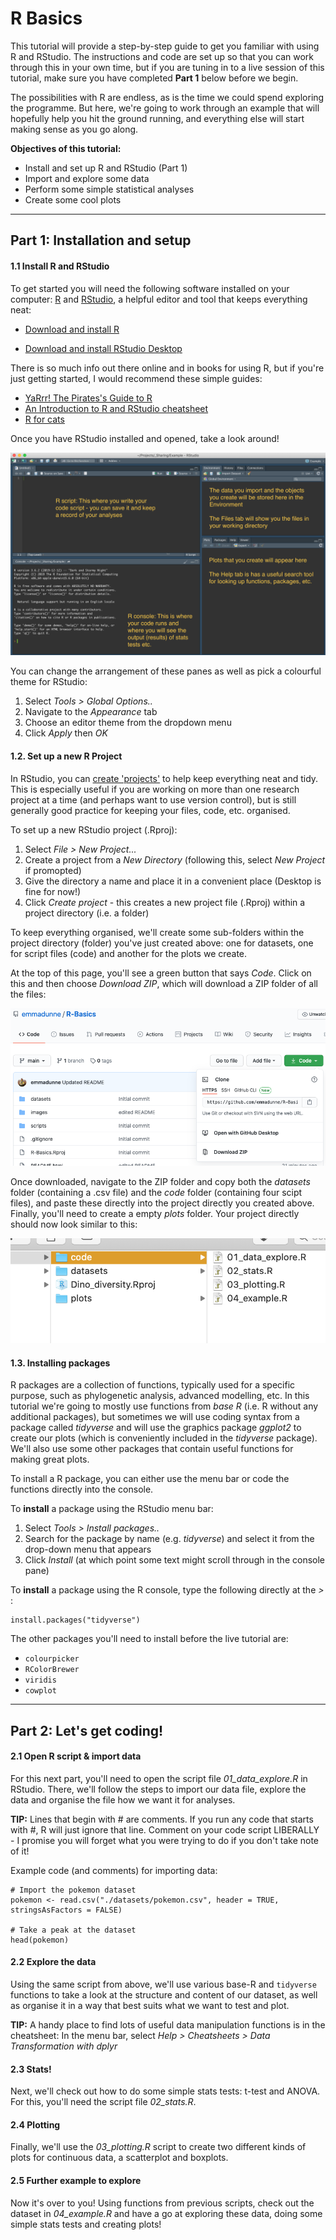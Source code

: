 # R Basics


This tutorial will provide a step-by-step guide to get you familiar with using R and RStudio. The instructions and code are set up so that you can work through this in your own time, but if you are tuning in to a live session of this tutorial, make sure you have completed **Part 1** below before we begin.

The possibilities with R are endless, as is the time we could spend exploring the programme. But here, we're going to work through an example that will hopefully help you hit the ground running, and everything else will start making sense as you go along.


**Objectives of this tutorial:**

* Install and set up R and RStudio (Part 1)
* Import and explore some data
* Perform some simple statistical analyses
* Create some cool plots


*** 

## Part 1: Installation and setup



#### 1.1 Install R and RStudio


To get started you will need the following software installed on your computer: [R](https://www.r-project.org) and [RStudio](https://www.rstudio.com), a helpful editor and tool that keeps everything neat:

* [Download and install R](https://cloud.r-project.org)

* [Download and install RStudio Desktop](https://www.rstudio.com/products/RStudio/#Desktop)

There is so much info out there online and in books for using R, but if you're just getting started, I would recommend these simple guides:

* [YaRrr! The Pirates's Guide to R](https://bookdown.org/ndphillips/YaRrr/where-did-this-book-come-from.html)
* [An Introduction to R and RStudio cheatsheet](http://sirselim.github.io/Introduction-to-R-and-RStudio/cheatsheet/index.html)
* [R for cats](https://rforcats.net/)


Once you have RStudio installed and opened, take a look around! 

![](./images/RStudio.png)


You can change the arrangement of these panes as well as pick a colourful theme for RStudio:

1. Select _Tools > Global Options.._
2. Navigate to the _Appearance_ tab
3. Choose an editor theme from the dropdown menu
4. Click _Apply_ then _OK_


#### 1.2. Set up a new R Project

In RStudio, you can [create 'projects'](https://support.rstudio.com/hc/en-us/articles/200526207-Using-Projects) to help keep everything neat and tidy. This is especially useful if you are working on more than one research project at a time (and perhaps want to use version control), but is still generally good practice for keeping your files, code, etc. organised.

To set up a new RStudio project (.Rproj):

1. Select _File > New Project..._
2. Create a project from a _New Directory_ (following this, select _New Project_ if promopted)
3. Give the directory a name and place it in a convenient place (Desktop is fine for now!)
4. Click _Create project_  - this creates a new project file (.Rproj) within a project directory (i.e. a folder)


To keep everything organised, we'll create some sub-folders within the project directory (folder) you've just created above: one for datasets, one for script files (code) and another for the plots we create.

At the top of this page, you'll see a green button that says _Code_. Click on this and then choose _Download ZIP_, which will download a ZIP folder of all the files:

![](./images/download.png)

Once downloaded, navigate to the ZIP folder and copy both the _datasets_ folder (containing a .csv file) and the _code_ folder (containing four scipt files), and paste these directly into the project directly you created above. 
Finally, you'll need to create a empty _plots_ folder. Your project directly should now look similar to this:


![](./images/subfolders.png)




#### 1.3. Installing packages

R packages are a collection of functions, typically used for a specific purpose, such as phylogenetic analysis, advanced modelling, etc. In this tutorial we're going to mostly use functions from _base R_ (i.e. R without any additional packages), but sometimes we will use coding syntax from a package called _tidyverse_ and will use the graphics package _ggplot2_ to create our plots (which is conveniently included in the _tidyverse_ package). We'll also use some other packages that contain useful functions for making great plots.


To install a R package, you can either use the menu bar or code the functions directly into the console.

To **install** a package using the RStudio menu bar:

1. Select _Tools > Install packages.._
2. Search for the package by name (e.g. _tidyverse_) and select it from the drop-down menu that appears
3. Click _Install_ (at which point some text might scroll through in the console pane)

To **install** a package using the R console, type the following directly at the *>* :
```{r}
install.packages("tidyverse")
```


The other packages you'll need to install before the live tutorial are:

* `colourpicker`
* `RColorBrewer`
* `viridis`
* `cowplot`




*** 

## Part 2: Let's get coding!

#### 2.1 Open R script & import data

For this next part, you'll need to open the script file _01_data_explore.R_ in RStudio. There, we'll follow the steps to import our data file, explore the data and organise the file how we want it for analyses.


**TIP:** Lines that begin with # are comments. If you run any code that starts with #, R will just ignore that line. Comment on your code script LIBERALLY - I promise you will forget what you were trying to do if you don't take note of it!


Example code (and comments) for importing data:
```{r}
# Import the pokemon dataset
pokemon <- read.csv("./datasets/pokemon.csv", header = TRUE, stringsAsFactors = FALSE)

# Take a peak at the dataset
head(pokemon)
```

#### 2.2 Explore the data

Using the same script from above, we'll use various base-R and `tidyverse` functions to take a look at the structure and content of our dataset, as well as organise it in a way that best suits what we want to test and plot.

**TIP:** A handy place to find lots of useful data manipulation functions is in the cheatsheet: In the menu bar, select _Help > Cheatsheets > Data Transformation with dplyr_


#### 2.3 Stats!

Next, we'll check out how to do some simple stats tests: t-test and ANOVA. For this, you'll need the script file _02_stats.R_.


#### 2.4 Plotting

Finally, we'll use the _03_plotting.R_ script to create two different kinds of plots for continuous data, a scatterplot and boxplots.


#### 2.5 Further example to explore

Now it's over to you! Using functions from previous scripts, check out the dataset in _04_example.R_ and have a go at exploring these data, doing some simple stats tests and creating plots!

